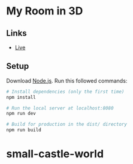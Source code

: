 # My Room in 3D

## Links

- [Live](https://room-in-3d.vercel.app/)

## Setup

Download [Node.js](https://nodejs.org/en/download/). Run this followed commands:

```bash
# Install dependencies (only the first time)
npm install

# Run the local server at localhost:8080
npm run dev

# Build for production in the dist/ directory
npm run build
```
# small-castle-world
